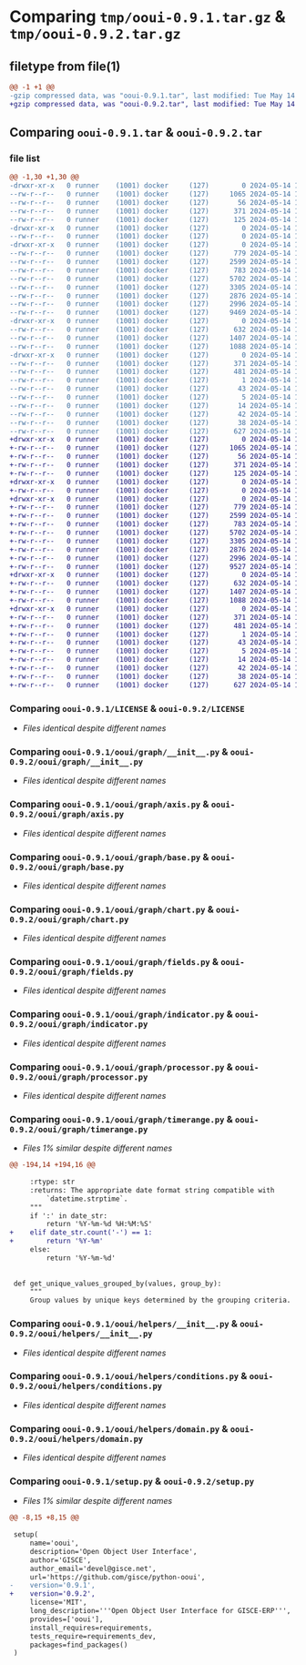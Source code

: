 # Comparing `tmp/ooui-0.9.1.tar.gz` & `tmp/ooui-0.9.2.tar.gz`

## filetype from file(1)

```diff
@@ -1 +1 @@
-gzip compressed data, was "ooui-0.9.1.tar", last modified: Tue May 14 13:39:13 2024, max compression
+gzip compressed data, was "ooui-0.9.2.tar", last modified: Tue May 14 15:59:54 2024, max compression
```

## Comparing `ooui-0.9.1.tar` & `ooui-0.9.2.tar`

### file list

```diff
@@ -1,30 +1,30 @@
-drwxr-xr-x   0 runner    (1001) docker     (127)        0 2024-05-14 13:39:13.357871 ooui-0.9.1/
--rw-r--r--   0 runner    (1001) docker     (127)     1065 2024-05-14 13:39:04.000000 ooui-0.9.1/LICENSE
--rw-r--r--   0 runner    (1001) docker     (127)       56 2024-05-14 13:39:04.000000 ooui-0.9.1/MANIFEST.in
--rw-r--r--   0 runner    (1001) docker     (127)      371 2024-05-14 13:39:13.357871 ooui-0.9.1/PKG-INFO
--rw-r--r--   0 runner    (1001) docker     (127)      125 2024-05-14 13:39:04.000000 ooui-0.9.1/README.md
-drwxr-xr-x   0 runner    (1001) docker     (127)        0 2024-05-14 13:39:13.357871 ooui-0.9.1/ooui/
--rw-r--r--   0 runner    (1001) docker     (127)        0 2024-05-14 13:39:04.000000 ooui-0.9.1/ooui/__init__.py
-drwxr-xr-x   0 runner    (1001) docker     (127)        0 2024-05-14 13:39:13.357871 ooui-0.9.1/ooui/graph/
--rw-r--r--   0 runner    (1001) docker     (127)      779 2024-05-14 13:39:04.000000 ooui-0.9.1/ooui/graph/__init__.py
--rw-r--r--   0 runner    (1001) docker     (127)     2599 2024-05-14 13:39:04.000000 ooui-0.9.1/ooui/graph/axis.py
--rw-r--r--   0 runner    (1001) docker     (127)      783 2024-05-14 13:39:04.000000 ooui-0.9.1/ooui/graph/base.py
--rw-r--r--   0 runner    (1001) docker     (127)     5702 2024-05-14 13:39:04.000000 ooui-0.9.1/ooui/graph/chart.py
--rw-r--r--   0 runner    (1001) docker     (127)     3305 2024-05-14 13:39:04.000000 ooui-0.9.1/ooui/graph/fields.py
--rw-r--r--   0 runner    (1001) docker     (127)     2876 2024-05-14 13:39:04.000000 ooui-0.9.1/ooui/graph/indicator.py
--rw-r--r--   0 runner    (1001) docker     (127)     2996 2024-05-14 13:39:04.000000 ooui-0.9.1/ooui/graph/processor.py
--rw-r--r--   0 runner    (1001) docker     (127)     9469 2024-05-14 13:39:04.000000 ooui-0.9.1/ooui/graph/timerange.py
-drwxr-xr-x   0 runner    (1001) docker     (127)        0 2024-05-14 13:39:13.357871 ooui-0.9.1/ooui/helpers/
--rw-r--r--   0 runner    (1001) docker     (127)      632 2024-05-14 13:39:04.000000 ooui-0.9.1/ooui/helpers/__init__.py
--rw-r--r--   0 runner    (1001) docker     (127)     1407 2024-05-14 13:39:04.000000 ooui-0.9.1/ooui/helpers/conditions.py
--rw-r--r--   0 runner    (1001) docker     (127)     1088 2024-05-14 13:39:04.000000 ooui-0.9.1/ooui/helpers/domain.py
-drwxr-xr-x   0 runner    (1001) docker     (127)        0 2024-05-14 13:39:13.357871 ooui-0.9.1/ooui.egg-info/
--rw-r--r--   0 runner    (1001) docker     (127)      371 2024-05-14 13:39:13.000000 ooui-0.9.1/ooui.egg-info/PKG-INFO
--rw-r--r--   0 runner    (1001) docker     (127)      481 2024-05-14 13:39:13.000000 ooui-0.9.1/ooui.egg-info/SOURCES.txt
--rw-r--r--   0 runner    (1001) docker     (127)        1 2024-05-14 13:39:13.000000 ooui-0.9.1/ooui.egg-info/dependency_links.txt
--rw-r--r--   0 runner    (1001) docker     (127)       43 2024-05-14 13:39:13.000000 ooui-0.9.1/ooui.egg-info/requires.txt
--rw-r--r--   0 runner    (1001) docker     (127)        5 2024-05-14 13:39:13.000000 ooui-0.9.1/ooui.egg-info/top_level.txt
--rw-r--r--   0 runner    (1001) docker     (127)       14 2024-05-14 13:39:04.000000 ooui-0.9.1/requirements-dev.txt
--rw-r--r--   0 runner    (1001) docker     (127)       42 2024-05-14 13:39:04.000000 ooui-0.9.1/requirements.txt
--rw-r--r--   0 runner    (1001) docker     (127)       38 2024-05-14 13:39:13.357871 ooui-0.9.1/setup.cfg
--rw-r--r--   0 runner    (1001) docker     (127)      627 2024-05-14 13:39:04.000000 ooui-0.9.1/setup.py
+drwxr-xr-x   0 runner    (1001) docker     (127)        0 2024-05-14 15:59:54.654172 ooui-0.9.2/
+-rw-r--r--   0 runner    (1001) docker     (127)     1065 2024-05-14 15:59:46.000000 ooui-0.9.2/LICENSE
+-rw-r--r--   0 runner    (1001) docker     (127)       56 2024-05-14 15:59:46.000000 ooui-0.9.2/MANIFEST.in
+-rw-r--r--   0 runner    (1001) docker     (127)      371 2024-05-14 15:59:54.654172 ooui-0.9.2/PKG-INFO
+-rw-r--r--   0 runner    (1001) docker     (127)      125 2024-05-14 15:59:46.000000 ooui-0.9.2/README.md
+drwxr-xr-x   0 runner    (1001) docker     (127)        0 2024-05-14 15:59:54.650172 ooui-0.9.2/ooui/
+-rw-r--r--   0 runner    (1001) docker     (127)        0 2024-05-14 15:59:46.000000 ooui-0.9.2/ooui/__init__.py
+drwxr-xr-x   0 runner    (1001) docker     (127)        0 2024-05-14 15:59:54.654172 ooui-0.9.2/ooui/graph/
+-rw-r--r--   0 runner    (1001) docker     (127)      779 2024-05-14 15:59:46.000000 ooui-0.9.2/ooui/graph/__init__.py
+-rw-r--r--   0 runner    (1001) docker     (127)     2599 2024-05-14 15:59:46.000000 ooui-0.9.2/ooui/graph/axis.py
+-rw-r--r--   0 runner    (1001) docker     (127)      783 2024-05-14 15:59:46.000000 ooui-0.9.2/ooui/graph/base.py
+-rw-r--r--   0 runner    (1001) docker     (127)     5702 2024-05-14 15:59:46.000000 ooui-0.9.2/ooui/graph/chart.py
+-rw-r--r--   0 runner    (1001) docker     (127)     3305 2024-05-14 15:59:46.000000 ooui-0.9.2/ooui/graph/fields.py
+-rw-r--r--   0 runner    (1001) docker     (127)     2876 2024-05-14 15:59:46.000000 ooui-0.9.2/ooui/graph/indicator.py
+-rw-r--r--   0 runner    (1001) docker     (127)     2996 2024-05-14 15:59:46.000000 ooui-0.9.2/ooui/graph/processor.py
+-rw-r--r--   0 runner    (1001) docker     (127)     9527 2024-05-14 15:59:46.000000 ooui-0.9.2/ooui/graph/timerange.py
+drwxr-xr-x   0 runner    (1001) docker     (127)        0 2024-05-14 15:59:54.654172 ooui-0.9.2/ooui/helpers/
+-rw-r--r--   0 runner    (1001) docker     (127)      632 2024-05-14 15:59:46.000000 ooui-0.9.2/ooui/helpers/__init__.py
+-rw-r--r--   0 runner    (1001) docker     (127)     1407 2024-05-14 15:59:46.000000 ooui-0.9.2/ooui/helpers/conditions.py
+-rw-r--r--   0 runner    (1001) docker     (127)     1088 2024-05-14 15:59:46.000000 ooui-0.9.2/ooui/helpers/domain.py
+drwxr-xr-x   0 runner    (1001) docker     (127)        0 2024-05-14 15:59:54.654172 ooui-0.9.2/ooui.egg-info/
+-rw-r--r--   0 runner    (1001) docker     (127)      371 2024-05-14 15:59:54.000000 ooui-0.9.2/ooui.egg-info/PKG-INFO
+-rw-r--r--   0 runner    (1001) docker     (127)      481 2024-05-14 15:59:54.000000 ooui-0.9.2/ooui.egg-info/SOURCES.txt
+-rw-r--r--   0 runner    (1001) docker     (127)        1 2024-05-14 15:59:54.000000 ooui-0.9.2/ooui.egg-info/dependency_links.txt
+-rw-r--r--   0 runner    (1001) docker     (127)       43 2024-05-14 15:59:54.000000 ooui-0.9.2/ooui.egg-info/requires.txt
+-rw-r--r--   0 runner    (1001) docker     (127)        5 2024-05-14 15:59:54.000000 ooui-0.9.2/ooui.egg-info/top_level.txt
+-rw-r--r--   0 runner    (1001) docker     (127)       14 2024-05-14 15:59:46.000000 ooui-0.9.2/requirements-dev.txt
+-rw-r--r--   0 runner    (1001) docker     (127)       42 2024-05-14 15:59:46.000000 ooui-0.9.2/requirements.txt
+-rw-r--r--   0 runner    (1001) docker     (127)       38 2024-05-14 15:59:54.654172 ooui-0.9.2/setup.cfg
+-rw-r--r--   0 runner    (1001) docker     (127)      627 2024-05-14 15:59:46.000000 ooui-0.9.2/setup.py
```

### Comparing `ooui-0.9.1/LICENSE` & `ooui-0.9.2/LICENSE`

 * *Files identical despite different names*

### Comparing `ooui-0.9.1/ooui/graph/__init__.py` & `ooui-0.9.2/ooui/graph/__init__.py`

 * *Files identical despite different names*

### Comparing `ooui-0.9.1/ooui/graph/axis.py` & `ooui-0.9.2/ooui/graph/axis.py`

 * *Files identical despite different names*

### Comparing `ooui-0.9.1/ooui/graph/base.py` & `ooui-0.9.2/ooui/graph/base.py`

 * *Files identical despite different names*

### Comparing `ooui-0.9.1/ooui/graph/chart.py` & `ooui-0.9.2/ooui/graph/chart.py`

 * *Files identical despite different names*

### Comparing `ooui-0.9.1/ooui/graph/fields.py` & `ooui-0.9.2/ooui/graph/fields.py`

 * *Files identical despite different names*

### Comparing `ooui-0.9.1/ooui/graph/indicator.py` & `ooui-0.9.2/ooui/graph/indicator.py`

 * *Files identical despite different names*

### Comparing `ooui-0.9.1/ooui/graph/processor.py` & `ooui-0.9.2/ooui/graph/processor.py`

 * *Files identical despite different names*

### Comparing `ooui-0.9.1/ooui/graph/timerange.py` & `ooui-0.9.2/ooui/graph/timerange.py`

 * *Files 1% similar despite different names*

```diff
@@ -194,14 +194,16 @@
 
     :rtype: str
     :returns: The appropriate date format string compatible with
         `datetime.strptime`.
     """
     if ':' in date_str:
         return '%Y-%m-%d %H:%M:%S'
+    elif date_str.count('-') == 1:
+        return '%Y-%m'
     else:
         return '%Y-%m-%d'
 
 
 def get_unique_values_grouped_by(values, group_by):
     """
     Group values by unique keys determined by the grouping criteria.
```

### Comparing `ooui-0.9.1/ooui/helpers/__init__.py` & `ooui-0.9.2/ooui/helpers/__init__.py`

 * *Files identical despite different names*

### Comparing `ooui-0.9.1/ooui/helpers/conditions.py` & `ooui-0.9.2/ooui/helpers/conditions.py`

 * *Files identical despite different names*

### Comparing `ooui-0.9.1/ooui/helpers/domain.py` & `ooui-0.9.2/ooui/helpers/domain.py`

 * *Files identical despite different names*

### Comparing `ooui-0.9.1/setup.py` & `ooui-0.9.2/setup.py`

 * *Files 1% similar despite different names*

```diff
@@ -8,15 +8,15 @@
 
 setup(
     name='ooui',
     description='Open Object User Interface',
     author='GISCE',
     author_email='devel@gisce.net',
     url='https://github.com/gisce/python-ooui',
-    version='0.9.1',
+    version='0.9.2',
     license='MIT',
     long_description='''Open Object User Interface for GISCE-ERP''',
     provides=['ooui'],
     install_requires=requirements,
     tests_require=requirements_dev,
     packages=find_packages()
 )
```

